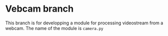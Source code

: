 # Vebcam branch
This branch is for developping a module for processing videostream from a webcam. The name of the module is `camera.py`
